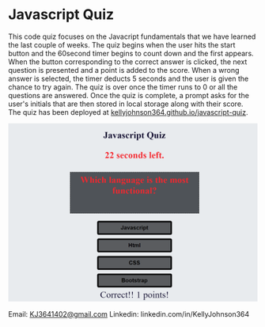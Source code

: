 # Javascript Quiz

This code quiz focuses on the Javacript fundamentals that we have learned the last couple of weeks.  The quiz begins when the user hits the start button and the 60second timer begins to count down and the first appears.  When the button corresponding to the correct answer is clicked, the next question is presented and a point is added to the score.  When a wrong answer is selected, the timer deducts 5 seconds and the user is given the chance to try again.  The quiz is over once the timer runs to 0 or all the questions are answered.  Once the quiz is complete, a prompt asks for the user's initials that are then stored in local storage along with their score. The quiz has been deployed at [kellyjohnson364.github.io/javascript-quiz](https://kellyjohnson364.github.io/javascript-quiz).  

![Screenshot 1 of site](./assets/images/screenshot-1.png)

Email: KJ3641402@gmail.com
Linkedin: linkedin.com/in/KellyJohnson364

